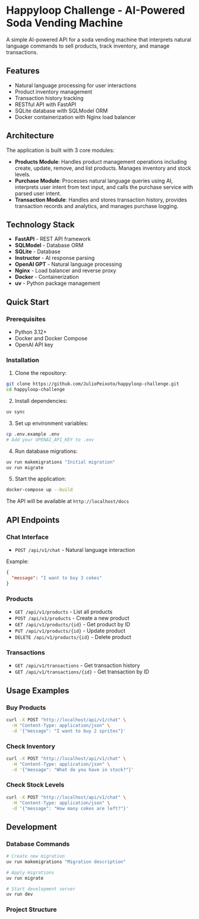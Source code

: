 # Happyloop Challenge - AI-Powered Soda Vending Machine

A simple AI-powered API for a soda vending machine that interprets natural language commands to sell products, track inventory, and manage transactions.

## Features

- Natural language processing for user interactions
- Product inventory management
- Transaction history tracking
- RESTful API with FastAPI
- SQLite database with SQLModel ORM
- Docker containerization with Nginx load balancer

## Architecture

The application is built with 3 core modules:

- **Products Module**: Handles product management operations including create, update, remove, and list products. Manages inventory and stock levels.
- **Purchase Module**: Processes natural language queries using AI, interprets user intent from text input, and calls the purchase service with parsed user intent.
- **Transaction Module**: Handles and stores transaction history, provides transaction records and analytics, and manages purchase logging.

## Technology Stack

- **FastAPI** - REST API framework
- **SQLModel** - Database ORM
- **SQLite** - Database
- **Instructor** - AI response parsing
- **OpenAI GPT** - Natural language processing
- **Nginx** - Load balancer and reverse proxy
- **Docker** - Containerization
- **uv** - Python package management

## Quick Start

### Prerequisites

- Python 3.12+
- Docker and Docker Compose
- OpenAI API key

### Installation

1. Clone the repository:
```bash
git clone https://github.com/JulioPeixoto/happyloop-challenge.git
cd happyloop-challenge
```

2. Install dependencies:
```bash
uv sync
```

3. Set up environment variables:
```bash
cp .env.example .env
# Add your OPENAI_API_KEY to .env
```

4. Run database migrations:
```bash
uv run makemigrations "Initial migration"
uv run migrate
```

5. Start the application:
```bash
docker-compose up --build
```

The API will be available at `http://localhost/docs`

## API Endpoints

### Chat Interface
- `POST /api/v1/chat` - Natural language interaction

Example:
```json
{
  "message": "I want to buy 3 cokes"
}
```

### Products
- `GET /api/v1/products` - List all products
- `POST /api/v1/products` - Create a new product
- `GET /api/v1/products/{id}` - Get product by ID
- `PUT /api/v1/products/{id}` - Update product
- `DELETE /api/v1/products/{id}` - Delete product

### Transactions
- `GET /api/v1/transactions` - Get transaction history
- `GET /api/v1/transactions/{id}` - Get transaction by ID

## Usage Examples

### Buy Products
```bash
curl -X POST "http://localhost/api/v1/chat" \
  -H "Content-Type: application/json" \
  -d '{"message": "I want to buy 2 sprites"}'
```

### Check Inventory
```bash
curl -X POST "http://localhost/api/v1/chat" \
  -H "Content-Type: application/json" \
  -d '{"message": "What do you have in stock?"}'
```

### Check Stock Levels
```bash
curl -X POST "http://localhost/api/v1/chat" \
  -H "Content-Type: application/json" \
  -d '{"message": "How many cokes are left?"}'
```

## Development

### Database Commands

```bash
# Create new migration
uv run makemigrations "Migration description"

# Apply migrations
uv run migrate

# Start development server
uv run dev
```

### Project Structure
